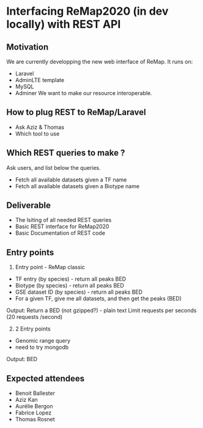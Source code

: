 # Interfacing ReMap2020 (in dev locally) with REST API

## Motivation

We are currently developping the new web interface of ReMap. 
It runs on: 
- Laravel
- AdminLTE template
- MySQL
- Adminer
We want to make our resource interoperable. 

## How to plug REST to ReMap/Laravel 
- Ask Aziz & Thomas
- Which tool to use

## Which REST queries to make ?
Ask users, and list below the queries.
- Fetch all available datasets given a TF name
- Fetch all available datasets given a Biotype name

## Deliverable
- The lsiting of all needed REST queries
- Basic REST interface for ReMap2020
- Basic Documentation of REST code

## Entry points

1.  Entry point - ReMap classic

 - TF entry (by species) - return all peaks BED
 - Biotype (by species) - return all peaks BED
 - GSE dataset ID (by species) - return all peaks BED
 - For a given TF, give me all datasets, and then get the peaks (BED)

Output: Return a BED (not gzipped?) - plain text
Limit requests per seconds (20 requests /second)

2. 2 Entry points 

 - Genomic range query
 - need to try mongodb

Output: BED






## Expected attendees
 - Benoit Ballester
 - Aziz Kan
 - Aurélie Bergon
 - Fabrice Lopez
 - Thomas Rosnet


